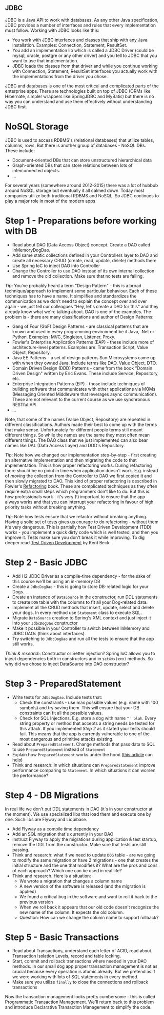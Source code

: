 JDBC
----

JDBC is a Java API to work with databases. As any other Java specification, JDBC provides a number of interfaces and
rules that every implementation must follow. Working with JDBC looks like this:

- You work with JDBC interfaces and classes that ship with any Java installation. Examples: Connection, Statement, 
ResultSet.
- You add an implementation lib which is called a JDBC Driver (could be mysql, oracle, postgre or any other driver) and
you tell to JDBC that you want to use that implementation. 
- JDBC loads the classes from that driver and while you continue working with Connection, Statement, ResultSet 
interfaces you actually work with the implementations from the driver you chose.

JDBC and databases is one of the most critical and complicated parts of the enterprise apps. There are technologies
built on top of JDBC (ORMs like Hibernate, simpler wrappers like SpringJDBC and MyBatis) but there is no way you can 
understand and use them effectively without understanding JDBC first.

# NoSQL Storage

JDBC is used to access RDBMS's (relational databases) that utilize tables, columns, rows. But there is another group 
of databases - NoSQL DBs. These include:
- Document-oriented DBs that can store unstructured hierarchical data 
- Graph-oriented DBs that can store relations between lots of interconnected objects. 
- ... 

For several years (somewhere around 2012-2015) there was a lot of hubbub around NoSQL storage but eventually it all 
calmed down. Today most companies utilize both traditional RDBMS and NoSQL. So JDBC continues to play a major role in 
most of the modern apps.

# Step 1 - Preparations before working with DB

- Read about DAO (Data Access Object) concept. Create a DAO called InMemoryDogDao.
- Add same static collections defined in your Controllers layer to DAO and create all necessary CRUD (create, 
read, update, delete) methods there
- Use Spring IoC to inject DAO into Controller
- Change the Controller to use DAO instead of its own internal collection and remove the old collection. Make sure that
no tests are failing.

*Tip*: You've probably heard a term "Design Pattern" - this is a broad technique/approach to implement some particular
behaviour. Each of these techniques has to have a name. It simplifies and standardizes the communication as we don't 
need to explain the concept over and over again - we just tell our colleagues "Hey, let's create a DAO for this" and 
they already know what we're talking about. DAO is one of the examples. The problem is - there are many classifications 
and author of Design Patterns:
- Gang of Four (GoF) Design Patterns - are classical patterns that are known and used in every programming environment
be it Java, .Net or Python. Examples: MVC, Singleton, Listener, Proxy.
- Fowler's Enterprise Application Patterns (EAP) - these include more of architecture-level patterns. Examples are: 
Transaction Script, Value Object, Repository.
- Java EE Patterns - a set of design patterns Sun Microsystems came up with when they owned Java. Include terms 
like DAO, Value Object, DTO.
- Domain Driven Design (DDD) Patterns - came from the book "Domain Driven Design" written by Eric Evans. These include
Service, Repository, etc.
- Enterprise Integration Patterns (EIP) - those include techniques of building software that communicates with other
applications via MOMs (Messaging Oriented Middleware that leverages async communication). These are not relevant to
the current course as we use synchronous RESTful API.
- ...

Note, that some of the names (Value Object, Repository) are repeated in different classifications. Authors made their
best to come up with the terms that make sense. Unfortunately for different people terms still meant different
things. So while the names are the same they most often mean different things. The DAO class that we just implemented
can also bear names like DAL (Data Access Layer) and DDD's Repository.

*Tip*: Note how we changed our implementation step-by-step - first creating an alternative implementation and then
migrating the code to that implementation. This is how proper refactoring works. During refactoring there should be no
point in time when application doesn't work. E.g. instead of _moving_ the collection from the Controller to DAO we first
copied it and then slowly migrated to DAO. This kind of proper refactoring is described in Fowler's 
[Refactoring](https://martinfowler.com/books/refactoring.html) book. These are complicated techniques as they often
require extra small steps which programmers don't like to do. But this is how professionals work - it's very (!)
important to ensure that the app always works and that you can interrupt your refactoring in favour of high priority
tasks without breaking anything.

*Tip*: Note how tests ensure that we refactor without breaking anything. Having a solid set of tests gives us courage
to do refactoring - without them it's very dangerous. This is partially how Test Driven Development (TDD) works - 
you implement a quick dirty code which is well tested, and then you improve it. Tests make sure you don't break it
while improving. To dig deeper read [Test Driven Development](https://www.amazon.com/Test-Driven-Development-Kent-Beck/dp/0321146530)
by Kent Beck.

# Step 2 - Basic JDBC

- Add H2 JDBC Driver as a compile-time dependency - for the sake of this course we'll be using an in-memory DB
- Create a `JdbcDogDao` - this is going to store DB-related logic for your Dogs.
- Create an instance of `DataSource` in the constructor, run DDL statements to create `DOG` table with the columns to
fit all your Dog-related data.
- Implement all the CRUD methods that insert, update, select and delete your dogs. In every method use `Statement` class
to execute SQL.
- Migrate `DataSource` creation to Spring's XML context and just inject it into your `JdbcDogDao` constructor
- Make it possible in your Controller to switch between InMemory and JDBC DAOs (think about interfaces). 
- Try switching to `JdbcDogDao` and run all the tests to ensure that the app still works.

*Think & research*: Constructor or Setter injection? Spring IoC allows you to inject dependencies both in constructors 
and in `setXxx(xxx)` methods. So why did we chose to inject DataSource into DAO constructor?

# Step 3 - PreparedStatement

- Write tests for `JdbcDogDao`. Include tests that:
   - Check the constraints - use max possible values (e.g. name with 100 symbols) and try saving them. This will ensure
   that your DB constraints can fit all the possible values.
   - Check for SQL Injections. E.g. store a dog with name `"' blah`. Every string property or method that accepts a
   string needs be tested for this attack. If you implemented _Step 2_ as it stated your tests should fail. This means
   that the app is currently vulnerable to one of the most dangerous and primitive attacks existing.
- Read about `PreparedStatement`. Change methods that pass data to SQL to use `PreparedStatement` instead of `Statement`
- Explain how `PreparedStatement` works under the hood ([this article](http://articles.javatalks.ru/articles/34) can help)
- Think and research: in which situations can `PreparedStatement` improve performance comparing to `Statement`. 
In which situations it can worsen the performance?

# Step 4 - DB Migrations

In real life we don't put DDL statements in DAO (it's in your constructor at the moment). We use specialized libs
that load them and execute one by one. Such libs are Flyway and Liquibase. 

- Add Flyway as a compile time dependency
- Add an SQL migration that's currently in your DAO
- Instruct Flyway to apply the migrations during application & test startup, remove the DDL from the constructor.
Make sure that tests are still passing.
- Think and research: what if we need to update `DOG` table - are we going to modify the same migration or have 2 
migrations - one that creates the initial structure and the one that modifies it? What are the pros and cons of each
approach? Which one can be used in real life?
- Think and research. Here is a situation:
   - We wrote a migration that changes a column name
   - A new version of the software is released (and the migration is applied)
   - We found a critical bug in the software and want to roll it back to the previous version
   - When we roll back it appears that our old code doesn't recognize the new name of the column. It expects the old 
   column.
   - Question: How can we change the column name to support rollback?

# Step 5 - Basic Transactions

- Read about Transactions, understand each letter of ACID, read about Transaction Isolation Levels, record and table
locking.
- Start, commit and rollback transactions where needed in your DAO methods. In our small dog app proper transaction
management is not as crucial because every operation is atomic already. But we pretend as if we were working
with lots of SQL statements in every method.
- Make sure you utilize `finally` to close the connections and rollback transactions

Now the transaction management looks pretty cumbersome - this is called Programmatic Transaction Management.
We'll return back to this problem and introduce Declarative Transaction Management to simplify the code.